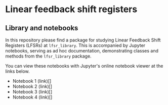 # Linear feedback shift registers

## Library and notebooks

In this repository please find a package for studying Linear Feedback Shift Registers (LFSRs) at `lfsr_library`. 
This is accompanied by Jupyter notebooks, serving as ad hoc documentation, demonstrating classes and methods from the `lfsr_library` package.

You can view these notebooks with Jupyter's online notebook viewer at the links below.

  - Notebook 1 (link)[]
  - Notebook 2 (link)[]
  - Notebook 3 (link)[]
  - Notebook 4 (link)[]

